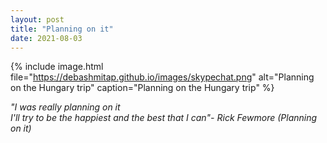 ```yaml
---
layout: post
title: "Planning on it"
date: 2021-08-03
---
```


{% 
include image.html 
file="https://debashmitap.github.io/images/skypechat.png" 
alt="Planning on the Hungary trip" 
caption="Planning on the Hungary trip" 
%}

*"I was really planning on it* <br>
*I'll try to be the happiest and the best that I can"- Rick Fewmore (Planning on it)*
